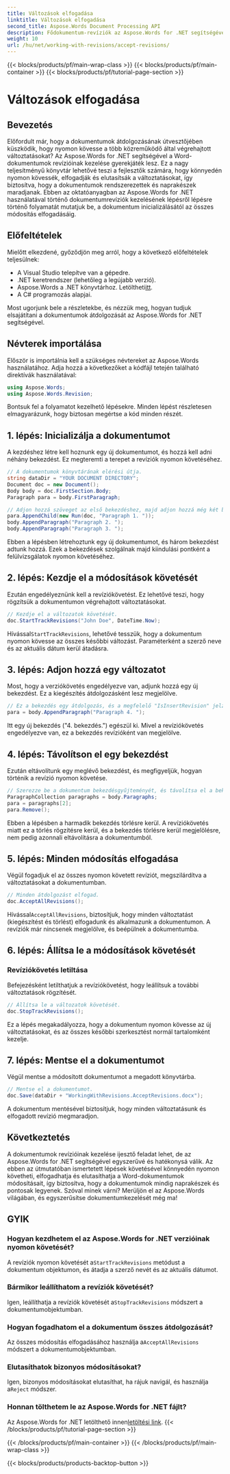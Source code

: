 ```yaml
---
title: Változások elfogadása
linktitle: Változások elfogadása
second_title: Aspose.Words Document Processing API
description: Fődokumentum-revíziók az Aspose.Words for .NET segítségével. Tanulja meg követni, elfogadni és elutasítani a változtatásokat erőfeszítés nélkül. Növelje dokumentumkezelési készségeit.
weight: 10
url: /hu/net/working-with-revisions/accept-revisions/
---
```


{{< blocks/products/pf/main-wrap-class >}}
{{< blocks/products/pf/main-container >}}
{{< blocks/products/pf/tutorial-page-section >}}

# Változások elfogadása

## Bevezetés

Előfordult már, hogy a dokumentumok átdolgozásának útvesztőjében küszködik, hogy nyomon kövesse a több közreműködő által végrehajtott változtatásokat? Az Aspose.Words for .NET segítségével a Word-dokumentumok revízióinak kezelése gyerekjáték lesz. Ez a nagy teljesítményű könyvtár lehetővé teszi a fejlesztők számára, hogy könnyedén nyomon kövessék, elfogadják és elutasítsák a változtatásokat, így biztosítva, hogy a dokumentumok rendszerezettek és naprakészek maradjanak. Ebben az oktatóanyagban az Aspose.Words for .NET használatával történő dokumentumrevíziók kezelésének lépésről lépésre történő folyamatát mutatjuk be, a dokumentum inicializálásától az összes módosítás elfogadásáig.

## Előfeltételek

Mielőtt elkezdené, győződjön meg arról, hogy a következő előfeltételek teljesülnek:

- A Visual Studio telepítve van a gépedre.
- .NET keretrendszer (lehetőleg a legújabb verzió).
-  Aspose.Words a .NET könyvtárhoz. Letöltheti[itt](https://releases.aspose.com/words/net/).
- A C# programozás alapjai.

Most ugorjunk bele a részletekbe, és nézzük meg, hogyan tudjuk elsajátítani a dokumentumok átdolgozását az Aspose.Words for .NET segítségével.

## Névterek importálása

Először is importálnia kell a szükséges névtereket az Aspose.Words használatához. Adja hozzá a következőket a kódfájl tetején található direktívák használatával:

```csharp
using Aspose.Words;
using Aspose.Words.Revision;
```

Bontsuk fel a folyamatot kezelhető lépésekre. Minden lépést részletesen elmagyarázunk, hogy biztosan megértse a kód minden részét.

## 1. lépés: Inicializálja a dokumentumot

A kezdéshez létre kell hoznunk egy új dokumentumot, és hozzá kell adni néhány bekezdést. Ez megteremti a terepet a revíziók nyomon követéséhez.

```csharp
// A dokumentumok könyvtárának elérési útja.
string dataDir = "YOUR DOCUMENT DIRECTORY";
Document doc = new Document();
Body body = doc.FirstSection.Body;
Paragraph para = body.FirstParagraph;

// Adjon hozzá szöveget az első bekezdéshez, majd adjon hozzá még két bekezdést.
para.AppendChild(new Run(doc, "Paragraph 1. "));
body.AppendParagraph("Paragraph 2. ");
body.AppendParagraph("Paragraph 3. ");
```

Ebben a lépésben létrehoztunk egy új dokumentumot, és három bekezdést adtunk hozzá. Ezek a bekezdések szolgálnak majd kiindulási pontként a felülvizsgálatok nyomon követéséhez.

## 2. lépés: Kezdje el a módosítások követését

Ezután engedélyeznünk kell a revíziókövetést. Ez lehetővé teszi, hogy rögzítsük a dokumentumon végrehajtott változtatásokat.

```csharp
// Kezdje el a változatok követését.
doc.StartTrackRevisions("John Doe", DateTime.Now);
```

 Hívással`StartTrackRevisions`, lehetővé tesszük, hogy a dokumentum nyomon kövesse az összes későbbi változást. Paraméterként a szerző neve és az aktuális dátum kerül átadásra.

## 3. lépés: Adjon hozzá egy változatot

Most, hogy a verziókövetés engedélyezve van, adjunk hozzá egy új bekezdést. Ez a kiegészítés átdolgozásként lesz megjelölve.

```csharp
// Ez a bekezdés egy átdolgozás, és a megfelelő "IsInsertRevision" jelző lesz beállítva.
para = body.AppendParagraph("Paragraph 4. ");
```

Itt egy új bekezdés ("4. bekezdés.") egészül ki. Mivel a revíziókövetés engedélyezve van, ez a bekezdés revízióként van megjelölve.

## 4. lépés: Távolítson el egy bekezdést

Ezután eltávolítunk egy meglévő bekezdést, és megfigyeljük, hogyan történik a revízió nyomon követése.

```csharp
// Szerezze be a dokumentum bekezdésgyűjteményét, és távolítsa el a bekezdést.
ParagraphCollection paragraphs = body.Paragraphs;
para = paragraphs[2];
para.Remove();
```

Ebben a lépésben a harmadik bekezdés törlésre kerül. A revíziókövetés miatt ez a törlés rögzítésre kerül, és a bekezdés törlésre kerül megjelölésre, nem pedig azonnali eltávolításra a dokumentumból.

## 5. lépés: Minden módosítás elfogadása

Végül fogadjuk el az összes nyomon követett revíziót, megszilárdítva a változtatásokat a dokumentumban.

```csharp
// Minden átdolgozást elfogad.
doc.AcceptAllRevisions();
```

 Hívással`AcceptAllRevisions`, biztosítjuk, hogy minden változtatást (kiegészítést és törlést) elfogadunk és alkalmazunk a dokumentumon. A revíziók már nincsenek megjelölve, és beépülnek a dokumentumba.

## 6. lépés: Állítsa le a módosítások követését

### Revíziókövetés letiltása

Befejezésként letilthatjuk a revíziókövetést, hogy leállítsuk a további változtatások rögzítését.

```csharp
// Állítsa le a változatok követését.
doc.StopTrackRevisions();
```

Ez a lépés megakadályozza, hogy a dokumentum nyomon kövesse az új változtatásokat, és az összes későbbi szerkesztést normál tartalomként kezelje.

## 7. lépés: Mentse el a dokumentumot

Végül mentse a módosított dokumentumot a megadott könyvtárba.

```csharp
// Mentse el a dokumentumot.
doc.Save(dataDir + "WorkingWithRevisions.AcceptRevisions.docx");
```

A dokumentum mentésével biztosítjuk, hogy minden változtatásunk és elfogadott revízió megmaradjon.

## Következtetés

A dokumentumok revízióinak kezelése ijesztő feladat lehet, de az Aspose.Words for .NET segítségével egyszerűvé és hatékonysá válik. Az ebben az útmutatóban ismertetett lépések követésével könnyedén nyomon követheti, elfogadhatja és elutasíthatja a Word-dokumentumok módosításait, így biztosítva, hogy a dokumentumok mindig naprakészek és pontosak legyenek. Szóval minek várni? Merüljön el az Aspose.Words világában, és egyszerűsítse dokumentumkezelését még ma!

## GYIK

### Hogyan kezdhetem el az Aspose.Words for .NET verzióinak nyomon követését?

 A revíziók nyomon követését a`StartTrackRevisions` metódust a dokumentum objektumon, és átadja a szerző nevét és az aktuális dátumot.

### Bármikor leállíthatom a revíziók követését?

Igen, leállíthatja a revíziók követését a`StopTrackRevisions` módszert a dokumentumobjektumban.

### Hogyan fogadhatom el a dokumentum összes átdolgozását?

 Az összes módosítás elfogadásához használja a`AcceptAllRevisions` módszert a dokumentumobjektumban.

### Elutasíthatok bizonyos módosításokat?

 Igen, bizonyos módosításokat elutasíthat, ha rájuk navigál, és használja a`Reject` módszer.

### Honnan tölthetem le az Aspose.Words for .NET fájlt?

 Az Aspose.Words for .NET letölthető innen[letöltési link](https://releases.aspose.com/words/net/).
{{< /blocks/products/pf/tutorial-page-section >}}

{{< /blocks/products/pf/main-container >}}
{{< /blocks/products/pf/main-wrap-class >}}

{{< blocks/products/products-backtop-button >}}
